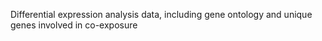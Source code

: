 Differential expression analysis data, including gene ontology and unique genes involved in co-exposure
